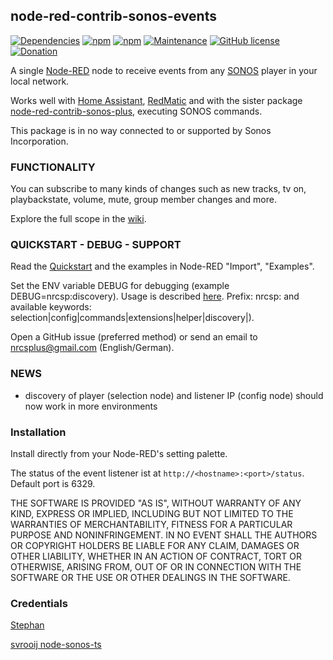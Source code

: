 ## node-red-contrib-sonos-events

[![Dependencies](https://david-dm.org/hklages/node-red-contrib-sonos-events.svg)](https://david-dm.org/hklages/node-red-contrib-sonos-events)
[![npm](https://img.shields.io/npm/dt/node-red-contrib-sonos-events.svg)](https://www.npmjs.com/package/node-red-contrib-sonos-events)
[![npm](https://img.shields.io/npm/v/node-red-contrib-sonos-events.svg)](https://www.npmjs.com/package/node-red-contrib-sonos-events)
[![Maintenance](https://img.shields.io/badge/Maintained%3F-yes-green.svg)](https://GitHub.com/Naereen/StrapDown.js/graphs/commit-activity)
[![GitHub license](https://img.shields.io/badge/license-MIT-blue.svg)](https://raw.githubusercontent.com/hklages/node-red-contrib-sonos-plus/master/LICENSE)
[![Donation](https://img.shields.io/badge/donation-cappuccino-orange)](https://www.buymeacoffee.com/hklages)

A single [Node-RED](https://nodered.org/) node to receive events from any [SONOS](https://www.sonos.com/) player in your local network.

Works well with [Home Assistant](https://www.home-assistant.io/), [RedMatic](https://github.com/rdmtc/RedMatic/blob/master/README.en.md) and with the sister package [node-red-contrib-sonos-plus](https://www.npmjs.com/package/node-red-contrib-sonos-plus), executing SONOS commands.

This package is in no way connected to or supported by Sonos Incorporation.

### FUNCTIONALITY

You can subscribe to many kinds of changes such as new tracks, tv on, playbackstate, volume, mute, group member changes and more.

Explore the full scope in the [wiki](https://github.com/hklages/node-red-contrib-sonos-plus/wiki/A.4-Events-aka-Notifications).

### QUICKSTART - DEBUG - SUPPORT

Read the [Quickstart](https://github.com/hklages/node-red-contrib-sonos-plus/wiki/A.4-Events-aka-Notifications#quickstart) and the examples in Node-RED "Import", "Examples".

Set the ENV variable DEBUG for debugging (example DEBUG=nrcsp:discovery). Usage is described [here](https://www.npmjs.com/package/debug). Prefix: nrcsp: and available keywords: selection|config|commands|extensions|helper|discovery|).

Open a GitHub issue (preferred method) or send an email to nrcsplus@gmail.com (English/German).

### NEWS

- discovery of player (selection node) and listener IP (config node) should now work in more environments

### Installation

Install directly from your Node-RED's setting palette.

The status of the event listener ist at `http://<hostname>:<port>/status`. Default port is 6329.

THE SOFTWARE IS PROVIDED "AS IS", WITHOUT WARRANTY OF ANY KIND, EXPRESS OR IMPLIED, INCLUDING BUT NOT LIMITED TO THE WARRANTIES OF MERCHANTABILITY, FITNESS FOR A PARTICULAR PURPOSE AND NONINFRINGEMENT. IN NO EVENT SHALL THE AUTHORS OR COPYRIGHT HOLDERS BE LIABLE FOR ANY CLAIM, DAMAGES OR OTHER LIABILITY, WHETHER IN AN ACTION OF CONTRACT, TORT OR OTHERWISE, ARISING FROM, OUT OF OR IN CONNECTION WITH THE SOFTWARE OR THE USE OR OTHER DEALINGS IN THE SOFTWARE.

### Credentials

[Stephan](https://github.com/svrooij)

[svrooij node-sonos-ts](https://github.com/svrooij/node-sonos-ts/blob/master/README.md)
